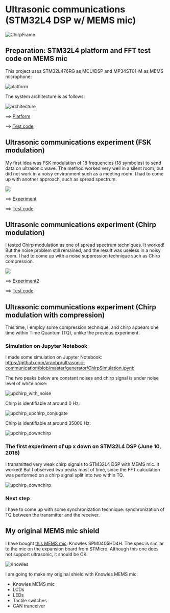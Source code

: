 # Ultrasonic communications (STM32L4 DSP w/ MEMS mic)

![ChirpFrame](./doc/ChirpFrame.jpg)

## Preparation: STM32L4 platform and FFT test code on MEMS mic

This project uses STM32L476RG as MCU/DSP and MP34ST01-M as MEMS microphone:

![platform](./doc/MEMSMIC_expansion_board.jpg)

The system architecture is as follows:

![architecture](https://docs.google.com/drawings/d/e/2PACX-1vR1KKp2QeL_SmrnUsTl5zcwddQToPJmnSBHFnxiw78y3_3mjA7EzNl2iNcUA5aOW_jRAQapTNji-eJ7/pub?w=2268&h=567)

==> [Platform](PLATFORM.md)

==> [Test code](./basic)

## Ultrasonic communications experiment (FSK modulation)

My first idea was FSK modulation of 18 frequencies (18 symboles) to send data on ultrasonic wave. The method worked very well in a silent room, but did not work in a noisy environment such as a meeting room. I had to come up with another approach, such as spread spectrum.

![](./doc/18symbols.jpg)

==> [Experiment](EXPERIMENT.md)

==> [Test code](./ultracom)


## Ultrasonic communications experiment (Chirp modulation)

I tested Chirp modulation as one of spread spectrum techniques. It worked! But the noise problem still remained, and the result was useless in a noisy room. I had to come up with a noise suppression technique such as Chirp compression.

![](./doc/Chirp.jpg)

==> [Experiment2](EXPERIMENT2.md)

==> [Test code](./chirp)

## Ultrasonic communications experiment (Chirp modulation with compression)

This time, I employ some compression technique, and chirp appears one time within Time Quantum (TQ), unlike the previous experiment.

### Simulation on Jupyter Notebook

I made some simulation on Jupyter Notebook: https://github.com/araobp/ultrasonic-communication/blob/master/generator/ChirpSimulation.ipynb

The two peaks below are constant noises and chirp signal is under noise level of white noise:

![upchirp_with_noise](./doc/Simulation_upchirp_with_noise.jpg)

Chirp is identifiable at around 0 Hz:

![upchirp_upchirp_conjugate](./doc/Simulation_upchirp_upchirp_conjugate.jpg)

Chirp is identifiable at around 35000 Hz:

![upchirp_downchirp](./doc/Simulation_upchirp_downchirp.jpg)

### The first experiment of up x down on STM32L4 DSP (June 10, 2018)

I transmitted very weak chirp signals to STM32L4 DSP with MEMS mic. It worked! But I observed two peaks most of time, since the FFT calculation was performed on a chirp signal split into two within TQ.

![upchirp_downchirp](./doc/FFT_upXdown.jpg)

### Next step

I have to come up with some synchronization technique: synchronization of TQ between the transmitter and the receiver.

## My original MEMS mic shield

I have bought [this MEMS mic](http://akizukidenshi.com/catalog/g/gM-05577/): Knowles SPM0405HD4H. The spec is similar to the mic on the expansion board from STMicro. Although this one does not support ultrasonic, it should be OK.

![Knowles](./doc/Knowles.jpg)

I am going to make my original shield with Knowles MEMS mic:

- Knowles MEMS mic
- LCDs
- LEDs
- Tactile switches
- CAN tranceiver
